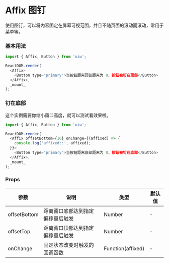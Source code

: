 Affix 图钉
===

使用图钉，可以将内容固定在屏幕可视范围，并且不随页面的滚动而滚动，常用于菜单等。

### 基本用法
 
<!--DemoStart,bgWhite,noScroll,codePen--> 
```js
import { Affix, Button } from 'uiw';

ReactDOM.render(
  <Affix>
    <Button type="primary">当按钮距离顶部距离为 0，按钮被钉在顶部</Button>
  </Affix>,
  _mount_
);
```
<!--End-->


### 钉在底部

这个实例需要你缩小窗口高度，就可以测试看效果啦。

<!--DemoStart,bgWhite,noScroll,codePen--> 
```js
import { Affix, Button } from 'uiw';

ReactDOM.render(
  <Affix offsetBottom={10} onChange={(affixed) => {
    console.log('affixed::', affixed);
  }}>
    <Button type="primary">当按钮距离底部距离为 0，按钮被钉在底部</Button>
  </Affix>,
  _mount_
);
```
<!--End-->

### Props

| 参数 | 说明 | 类型 | 默认值 |
|--------- |-------- |--------- |-------- |
| offsetBottom | 	距离窗口底部达到指定偏移量后触发 | Number| - |
| offsetTop | 	距离窗口顶部达到指定偏移量后触发 | Number| - |
| onChange | 		固定状态改变时触发的回调函数 | Function(affixed) | - |